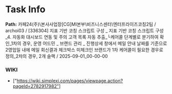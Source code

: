 # Task Info

**Path:** 카페24(주)\본사사업장\[CG]MI본부\비즈니스센터\엔터프라이즈코칭2팀 / archoi03 / [336304] 지표 기반 코칭 스크립트 구성 _ 지표 기반 코칭 스크립트 구성_4. 자동화 대시보드 연동 및 주의 고객 목록 자동 추출_└케어콜 단계별로 분기하여 확인_1차의 경우, 운영 어드민 _ 브랜드 관리 _ 진행상세 창에서 메일 안내 날짜를 기준으로 2영업일 내에 메일 회신결과 체크박스 미체크인 브랜드가 1차 케어콜이 필요한 경우로 정의_2차의 경우, 2개 슬랙  / 2025-09-01_00-00-00

### WIKI
- ["https://wiki.simplexi.com/pages/viewpage.action?pageId=2782917982"]

